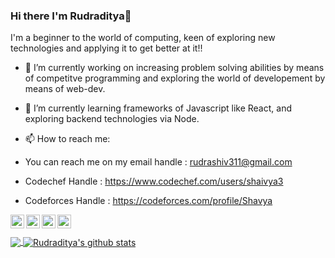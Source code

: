 ### Hi there I'm Rudraditya👋
I'm a beginner to the world of computing, keen of exploring new technologies and applying it to get better at it!!

- 🔭 I’m currently working on increasing problem solving abilities by means of competitve programming and exploring the world of developement by means of web-dev.
- 🌱 I’m currently learning frameworks of Javascript like React, and exploring backend technologies via Node.

- 📫 How to reach me: 
- You can reach me on my email handle : rudrashiv311@gmail.com
- Codechef Handle : https://www.codechef.com/users/shaivya3
- Codeforces Handle : https://codeforces.com/profile/Shavya 
<!--
**Shaviaditya/Shaviaditya** is a ✨ _special_ ✨ repository because its `README.md` (this file) appears on your GitHub profile.>

Here are some ideas to get you started:


<!-- 👯 I’m looking to collaborate on ...
<!-- 🤔 I’m looking for help with ...
<!-- 💬 Ask me about ...
<!-- 😄 Pronouns: ...
<!-- ⚡ Fun fact: ...
-->
<p>




<a href="www.linkedin.com/in/rudraditya-jalan-2b98661bb">
  <img align="left" alt="Rudraditya's LinkedIn" width="22px" src="https://cdn.jsdelivr.net/npm/simple-icons@v3/icons/linkedin.svg" />
</a>
<a href="https://github.com/Shaviaditya">
  <img align="left" alt="Rudraditya's Github" width="22px" src="https://cdn.jsdelivr.net/npm/simple-icons@v3/icons/github.svg" />
</a>
<a href="https://instagram.com/rudradityajalan/">
  <img align="left" alt="Rudraditya's Instagram" width="22px" src="https://cdn.jsdelivr.net/npm/simple-icons@v3/icons/instagram.svg" />
</a>
<a href="https://www.facebook.com/rudraditya.jalan">
  <img align="left" alt="Rudraditya's Facebook" width="22px" src="https://cdn.jsdelivr.net/npm/simple-icons@v3/icons/facebook.svg" />
</a>

<br/>
<br/>


 


 
<a href="https://github.com/Shaviaditya">
  <img align="center" src="https://github-readme-stats.vercel.app/api/top-langs/?username=Shaviaditya&theme=light&hide_langs_below=1" />
</a>
<a href="https://github.com/Shaviaditya">
 <img align="center" src="https://github-readme-stats.vercel.app/api?username=Shaviaditya&show_icons=true&theme=light&line_height=27" alt="Rudraditya's github stats"/>
</a>
 

</div>

